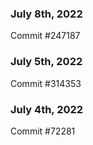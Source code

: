 ### July 8th, 2022

Commit #247187

### July 5th, 2022

Commit #314353


### July 4th, 2022

Commit #72281
